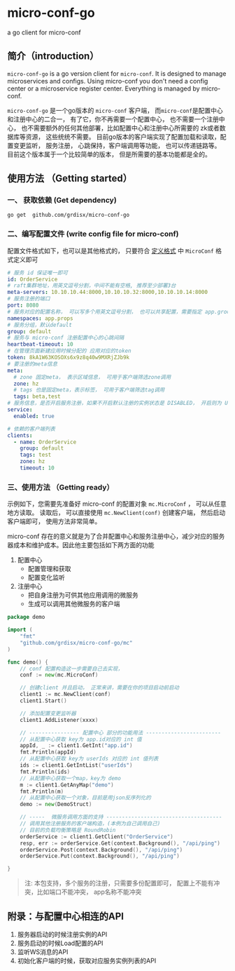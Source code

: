 # micro-conf-go

a go client for micro-conf

## 简介（introduction）

`micro-conf-go` is a go version client for `micro-conf`. It is designed to manage microservices and configs.
Using micro-conf you don't need a config center or a microservice register center. Everything is managed by micro-conf.

`micro-conf-go` 是一个go版本的 `micro-conf` 客户端， 而`micro-conf`是配置中心和注册中心的二合一， 有了它，你不再需要一个配置中心，
也不需要一个注册中心，
也不需要额外的任何其他部署，比如配置中心和注册中心所需要的 zk或者数据库等资源， 这些统统不需要。
目前go版本的客户端实现了配置加载和读取，配置变更监听， 服务注册， 心跳保持，客户端调用等功能， 也可以传递链路等。
目前这个版本属于一个比较简单的版本， 但是所需要的基本功能都是全的。


## 使用方法 （Getting started）

### 一、 获取依赖 (Get dependency)

```shell
go get  github.com/grdisx/micro-conf-go 
```

### 二、编写配置文件 (write config file for micro-conf)

配置文件格式如下，也可以是其他格式的， 只要符合 [定义格式](./mc/mc_entity.go) 中 `MicroConf` 格式定义即可

```yaml
# 服务 id 保证唯一即可
id: OrderService
# raft集群地址，用英文逗号分割，中间不能有空格, 推荐至少部署3台
meta-servers: 10.10.10.44:8000,10.10.10.32:8000,10.10.10.14:8000
# 服务注册的端口
port: 8080
# 服务对应的配置名称， 可以写多个用英文逗号分割， 也可以共享配置，需要指定 app.group.namespace 到sharedNamespace
namespaces: app.props
# 服务分组，默认default
group: default
# 服务与 micro-conf 注册配置中心的心跳间隔
heartbeat-timeout: 10
# 在管理页面新建应用时候分配的 应用对应的token
token: 8kA1W63KOSOXs6x9z8q40w9MXRjZJb9k
# 要注册的meta信息
meta:
  # zone 固定meta， 表示区域信息， 可用于客户端筛选zone调用
  zone: hz
  # tags 也是固定meta，表示标签， 可用于客户端筛选tag调用
  tags: beta,test
# 服务信息，是否开启服务注册，如果不开启默认注册的实例状态是 DISABLED， 开启则为 UP
service:
  enabled: true

# 依赖的客户端列表
clients:
  - name: OrderService
    group: default
    tags: test
    zone: hz
    timeout: 10
```

### 三、使用方法 （Getting ready）

示例如下，您需要先准备好 micro-conf 的配置对象 `mc.MicroConf` ， 可以从任意地方读取。
读取后， 可以直接使用 `mc.NewClient(conf)` 创建客户端， 然后启动客户端即可， 使用方法非常简单。

micro-conf 存在的意义就是为了合并配置中心和服务注册中心，减少对应的服务器成本和维护成本。因此他主要包括如下两方面的功能

1. 配置中心
    - 配置管理和获取
    - 配置变化监听
2. 注册中心
    - 把自身注册为可供其他应用调用的微服务
    - 生成可以调用其他微服务的客户端

```go
package demo

import (
	"fmt"
	"github.com/grdisx/micro-conf-go/mc"
)

func demo() {
	// conf 配置构造这一步需要自己去实现，
	conf := new(mc.MicroConf)

	// 创建client 并且启动， 正常来讲，需要在你的项目启动前启动
	client1 := mc.NewClient(conf)
	client1.Start()

	// 添加配置变更监听器
	client1.AddListener(xxxx)

	// ---------------- 配置中心 部分的功能用法 ------------------------
	// 从配置中心获取 key为 app.id对应的 int 值
	appId, _ := client1.GetInt("app.id")
	fmt.Println(appId)
	// 从配置中心获取 key为 userIds 对应的 int 值列表
	ids := client1.GetIntList("userIds")
	fmt.Println(ids)
	// 从配置中心获取一个map，key为 demo
	m := client1.GetAnyMap("demo")
	fmt.Println(m)
	// 从配置中心获取一个对象，目前是用json反序列化的	
	demo := new(DemoStruct)

	// -----  微服务调用方面的支持 ------------------------------------- 
	// 调用其他注册服务的客户端构造，(本例为自己调用自己)
	// 目前的负载均衡策略是 RoundRobin 
	orderService := client1.GetClient("OrderService")
	resp, err := orderService.Get(context.Background(), "/api/ping")
	orderService.Post(context.Background(), "/api/ping")
	orderService.Put(context.Background(), "/api/ping")

}
```

> 注: 本包支持，多个服务的注册，只需要多份配置即可， 配置上不能有冲突，比如端口不能冲突， app名称不能冲突

## 附录：与配置中心相连的API

1. 服务器启动的时候注册实例的API
2. 服务启动的时候Load配置的API
3. 监听WS消息的API
4. 初始化客户端的时候，获取对应服务实例列表的API